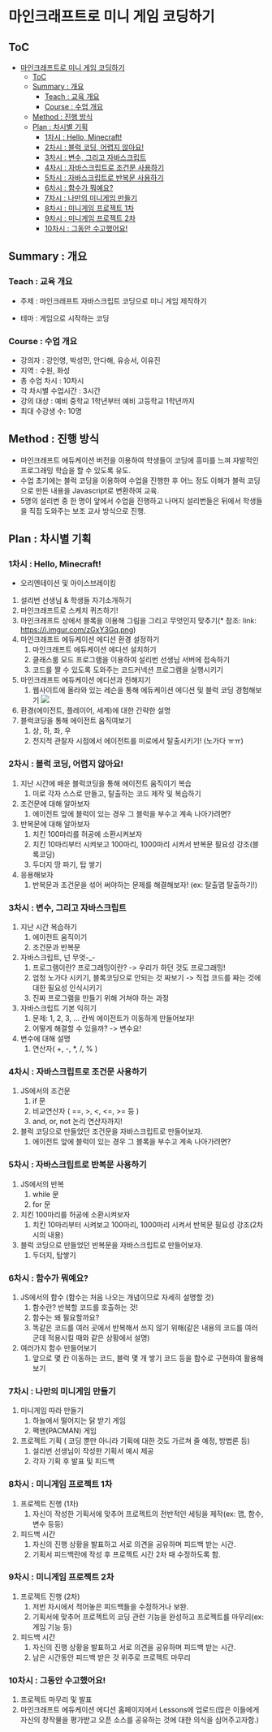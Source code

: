# 마인크래프트로 미니 게임 코딩하기

## ToC
- [마인크래프트로 미니 게임 코딩하기](#마인크래프트로-미니-게임-코딩하기)
    - [ToC](#toc)
    - [Summary : 개요](#summary-개요)
        - [Teach : 교육 개요](#teach-교육-개요)
        - [Course : 수업 개요](#course-수업-개요)
    - [Method : 진행 방식](#method-진행-방식)
    - [Plan : 차시별 기획](#plan-차시별-기획)
        - [1차시 : Hello, Minecraft!](#1차시-hello-minecraft)
        - [2차시 : 블럭 코딩, 어렵지 않아요!](#2차시-블럭-코딩-어렵지-않아요)
        - [3차시 : 변수, 그리고 자바스크립트](#3차시-변수-그리고-자바스크립트)
        - [4차시 : 자바스크립트로 조건문 사용하기](#4차시-자바스크립트로-조건문-사용하기)
        - [5차시 : 자바스크립트로 반복문 사용하기](#5차시-자바스크립트로-반복문-사용하기)
        - [6차시 : 함수가 뭐예요?](#6차시-함수가-뭐예요?)
        - [7차시 : 나만의 미니게임 만들기](#7차시-나만의-미니게임-만들기)
        - [8차시 : 미니게임 프로젝트 1차](#8차시-미니게임-프로젝트-1차)
        - [9차시 : 미니게임 프로젝트 2차](#9차시-미니게임-프로젝트-2차)
        - [10차시 : 그동안 수고했어요!](#10차시-그동안-수고했어요)

## Summary : 개요

### Teach : 교육 개요

* 주제 : 마인크래프트 자바스크립트 코딩으로 미니 게임 제작하기

* 테마 : 게임으로 시작하는 코딩

### Course : 수업 개요

* 강의자 : 강인영, 박성민, 안다해, 유승서, 이유진
* 지역 : 수원, 화성
* 총 수업 차시 : 10차시
* 각 차시별 수업시간 : 3시간
* 강의 대상 : 예비 중학교 1학년부터 예비 고등학교 1학년까지
* 최대 수강생 수: 10명

## Method : 진행 방식

* 마인크래프트 에듀케이션 버전을 이용하여 학생들이 코딩에 흥미를 느껴 자발적인 프로그래밍 학습을 할 수 있도록 유도.
* 수업 초기에는 블럭 코딩을 이용하여 수업을 진행한 후 어느 정도 이해가  블럭 코딩으로 만든 내용을 Javascript로 변환하여 교육.
* 5명의 설리번 중 한 명이 앞에서 수업을 진행하고 나머지 설리번들은 뒤에서 학생들을 직접 도와주는 보조 교사 방식으로 진행.

## Plan : 차시별 기획

### 1차시 : Hello, Minecraft!

* 오리엔테이션 및 아이스브레이킹

1. 설리번 선생님 & 학생들 자기소개하기
2. 마인크래프트로 스케치 퀴즈하기!
3. 마인크래프트 상에서 블록을 이용해 그림을 그리고 무엇인지 맞추기(* 참조: link: https://i.imgur.com/zGxY3Gq.png)
4. 마인크래프트 에듀케이션 에디션 환경 설정하기
    1. 마인크래프트 에듀케이션 에디션 설치하기
    2. 클래스룸 모드 프로그램을 이용하여 설리번 선생님 서버에 접속하기
    3. 코드를 짤 수 있도록 도와주는 코드커넥션 프로그램을 실행시키기
5. 마인크래프트 에듀케이션 에디션과 친해지기
    1. 웹사이트에 올라와 있는 레슨을 통해 에듀케이션 에디션 및 블럭 코딩 경험해보기 ![](https://education.minecraft.net/lessons/codegame/)
6. 환경(에이전트, 플레이어, 세계)에 대한 간략한 설명
7. 블럭코딩을 통해 에이전트 움직여보기
    1. 상, 하, 좌, 우
    2. 전지적 관찰자 시점에서 에이전트를 미로에서 탈출시키기! (노가다 ㅠㅠ)

### 2차시 : 블럭 코딩, 어렵지 않아요!

1. 지난 시간에 배운 블럭코딩을 통해 에이전트 움직이기 복습
    1. 미로 각자 스스로 만들고, 탈출하는 코드 제작 및 복습하기
2. 조건문에 대해 알아보자
    1. 에이전트 앞에 블럭이 있는 경우 그 블럭을 부수고 계속 나아가려면?
3. 반복문에 대해 알아보자
    1. 치킨 100마리를 허공에 소환시켜보자
    2. 치킨 10마리부터 시켜보고 100마리, 1000마리 시켜서 반복문 필요성 강조(블록코딩)
    3. 두더지 땅 파기, 탑 쌓기
4. 응용해보자
    1. 반복문과 조건문을 섞어 써야하는 문제를 해결해보자! (ex: 탈출맵 탈출하기!)


### 3차시 : 변수, 그리고 자바스크립트

1. 지난 시간 복습하기
    1. 에이전트 움직이기
    2. 조건문과 반복문
2. 자바스크립트, 넌 무엇-_-
    1. 프로그램이란? 프로그래밍이란? -> 우리가 하던 것도 프로그래밍!
    2. 엄청 노가다 시키기, 블록코딩으로 안되는 것 짜보기 -> 직접 코드를 짜는 것에 대한 필요성 인식시키기
    3. 진짜 프로그램을 만들기 위해 거쳐야 하는 과정
3. 자바스크립트 기본 익히기
    1. 문제: 1, 2, 3, … 칸씩 에이전트가 이동하게 만들어보자!
    2. 어떻게 해결할 수 있을까? -> 변수요!
4. 변수에 대해 설명
    1. 연산자( +, -, *, /, % )

### 4차시 : 자바스크립트로 조건문 사용하기

1. JS에서의 조건문
    1. if 문
    2. 비교연산자 ( ==, >, <, <=, >= 등 )
    3. and, or, not 논리 연산자까지!
2. 블럭 코딩으로 만들었던 조건문을 자바스크립트로 만들어보자.
    1. 에이전트 앞에 블럭이 있는 경우 그 블록을 부수고 계속 나아가려면?

### 5차시 : 자바스크립트로 반복문 사용하기

1. JS에서의 반복
    1. while 문
    2. for 문
2. 치킨 100마리를 허공에 소환시켜보자
    1. 치킨 10마리부터 시켜보고 100마리, 1000마리 시켜서 반복문 필요성 강조(2차시의 내용)
3. 블럭 코딩으로 만들었던 반복문을 자바스크립트로 만들어보자.
    1. 두더지, 탑쌓기

### 6차시 : 함수가 뭐예요?

1. JS에서의 함수 (함수는 처음 나오는 개념이므로 자세히 설명할 것)
    1. 함수란? 반복할 코드를 호출하는 것!
    2. 함수는 왜 필요할까요?
    3. 똑같은 코드를 여러 곳에서 반복해서 쓰지 않기 위해(같은 내용의 코드를 여러 군데 적용시킬 때와 같은 상황에서 설명)
2. 여러가지 함수 만들어보기
    1. 앞으로 몇 칸 이동하는 코드, 블럭 몇 개 쌓기 코드 등을 함수로 구현하여 활용해보기

### 7차시 : 나만의 미니게임 만들기
1. 미니게임 따라 만들기
    1. 하늘에서 떨어지는 닭 받기 게임
    2. 팩맨(PACMAN) 게임
2. 프로젝트 기획 ( 코딩 뿐만 아니라 기획에 대한 것도 가르쳐 줄 예정, 방법론 등)
    1. 설리번 선생님이 작성한 기획서 예시 제공
    2. 각자 기획 후 발표 및 피드백

### 8차시 : 미니게임 프로젝트 1차

1. 프로젝트 진행 (1차)
    1. 자신이 작성한 기획서에 맞추어 프로젝트의 전반적인 세팅을 제작(ex: 맵, 함수, 변수 등등)
2. 피드백 시간
    1. 자신의 진행 상황을 발표하고 서로 의견을 공유하며 피드백 받는 시간.
    2. 기획서 피드백란에 작성 후 프로젝트 시간 2차 때 수정하도록 함.

### 9차시 : 미니게임 프로젝트 2차

1. 프로젝트 진행 (2차)
    1. 저번 차시에서 적어놓은 피드백들을 수정하거나 보완.
    2. 기획서에 맞추어 프로젝트의 코딩 관련 기능을 완성하고 프로젝트를 마무리(ex: 게임 기능 등)
2. 피드백 시간
    1. 자신의 진행 상황을 발표하고 서로 의견을 공유하며 피드백 받는 시간.
    2. 남은 시간동안 피드백 받은 것 위주로 프로젝트 마무리

### 10차시 : 그동안 수고했어요!

1. 프로젝트 마무리 및 발표
2. 마인크래프트 에듀케이션 에디션 홈페이지에서 Lessons에 업로드(많은 이들에게 자신의 창작물을 평가받고 오픈 소스를 공유하는 것에 대한 의식을 심어주고자함.)
